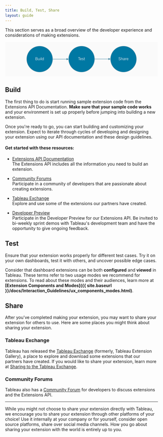 ```yaml
---
title: Build, Test, Share
layout: guide
---
```



This section serves as a broad overview of the developer experience and considerations of making extensions. 

![lifecycle](./imgs/1-lifecycle.png)

## Build
The first thing to do is start running sample extension code from the Extensions API Documentation. **Make sure that your sample code works** and your environment is set up properly before jumping into building a new extension. 

Once you're ready to go, you can start building and customizing your extension. Expect to iterate through cycles of developing and designing your extension using our API documentation and these design guidelines.

#### Get started with these resources:

* [Extensions API Documentation](https://tableau.github.io/extensions-api/)<br>The Extensions API includes all the information you need to build an extension.

* [Community Forums](https://community.tableau.com/community/developers/extensions-api/overview)<br>Participate in a community of developers that are passionate about creating extensions.

* [Tableau Exchange](https://exchange.tableau.com/)<br>Explore and use some of the extensions our partners have created.

* [Developer Preview](https://prerelease.tableau.com/extensions-api)<br>Participate in the Developer Preview for our Extensions API. Be invited to bi-weekly sprint demos with Tableau's development team and have the opportunity to give ongoing feedback.

## Test
Ensure that your extension works properly for different test cases. Try it on your own dashboards, test it with others, and uncover possible edge cases. 

Consider that dashboard extensions can be both **configured** and **viewed** in Tableau. These terms refer to two usage modes we recommend for extensions. To read about these modes and their audiences, learn more at **[Extension Components and Modes]({{ site.baseurl }}/docs/Interaction_Guidelines/ux_components_modes.html)**.

## Share
After you've completed making your extension, you may want to share your extension for others to use. Here are some places you might think about sharing your extension.

### Tableau Exchange
Tableau has released the [Tableau Exchange](https://exchange.tableau.com/) (formerly, Tableau Extension Gallery), a place to explore and download some extensions that our partners have created. If you would like to share your extension, learn more at [Sharing to the Tableau Exchange]({{site.baseurl}}/docs/ux_extension_gallery.html).

### Community Forums
Tableau also has a [Community Forum](https://community.tableau.com/s/) for developers to discuss extensions and the Extensions API.

-----

While you might not choose to share your extension directly with Tableau, we encourage you to share your extension through other platforms of your choice! Use it internally at your company or for yourself, consider open source platforms, share over social media channels. How you go about sharing your extension with the world is entirely up to you.
